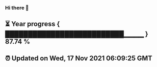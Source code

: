 ### Hi there 👋
⏳ Year progress { ██████████████████████████▁▁▁▁ } 87.74 %
---
⏰ Updated on Wed, 17 Nov 2021 06:09:25 GMT
---
